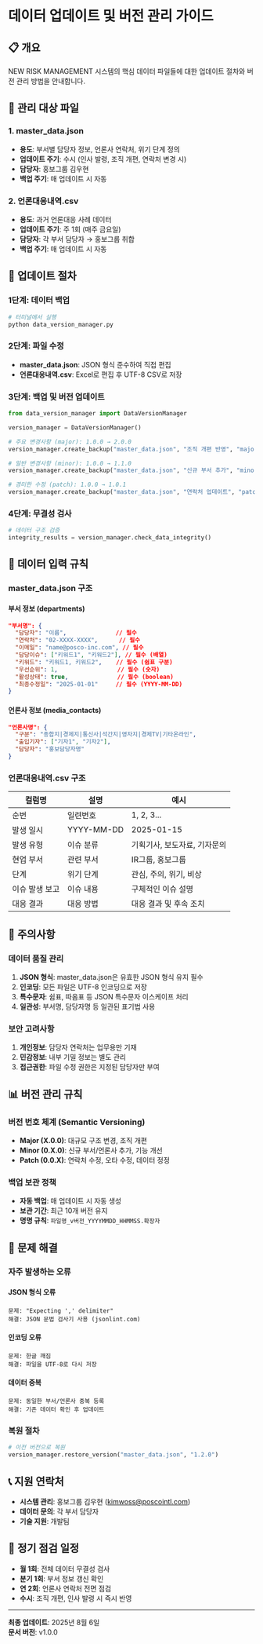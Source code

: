 # 데이터 업데이트 및 버전 관리 가이드

## 📋 개요

NEW RISK MANAGEMENT 시스템의 핵심 데이터 파일들에 대한 업데이트 절차와 버전 관리 방법을 안내합니다.

## 📁 관리 대상 파일

### 1. master_data.json
- **용도**: 부서별 담당자 정보, 언론사 연락처, 위기 단계 정의
- **업데이트 주기**: 수시 (인사 발령, 조직 개편, 연락처 변경 시)
- **담당자**: 홍보그룹 김우현
- **백업 주기**: 매 업데이트 시 자동

### 2. 언론대응내역.csv
- **용도**: 과거 언론대응 사례 데이터
- **업데이트 주기**: 주 1회 (매주 금요일)
- **담당자**: 각 부서 담당자 → 홍보그룹 취합
- **백업 주기**: 매 업데이트 시 자동

## 🔄 업데이트 절차

### 1단계: 데이터 백업
```bash
# 터미널에서 실행
python data_version_manager.py
```

### 2단계: 파일 수정
- **master_data.json**: JSON 형식 준수하여 직접 편집
- **언론대응내역.csv**: Excel로 편집 후 UTF-8 CSV로 저장

### 3단계: 백업 및 버전 업데이트
```python
from data_version_manager import DataVersionManager

version_manager = DataVersionManager()

# 주요 변경사항 (major): 1.0.0 → 2.0.0
version_manager.create_backup("master_data.json", "조직 개편 반영", "major")

# 일반 변경사항 (minor): 1.0.0 → 1.1.0  
version_manager.create_backup("master_data.json", "신규 부서 추가", "minor")

# 경미한 수정 (patch): 1.0.0 → 1.0.1
version_manager.create_backup("master_data.json", "연락처 업데이트", "patch")
```

### 4단계: 무결성 검사
```python
# 데이터 구조 검증
integrity_results = version_manager.check_data_integrity()
```

## 📝 데이터 입력 규칙

### master_data.json 구조

#### 부서 정보 (departments)
```json
"부서명": {
  "담당자": "이름",              // 필수
  "연락처": "02-XXXX-XXXX",      // 필수
  "이메일": "name@posco-inc.com", // 필수
  "담당이슈": ["키워드1", "키워드2"], // 필수 (배열)
  "키워드": "키워드1, 키워드2",    // 필수 (쉼표 구분)
  "우선순위": 1,                 // 필수 (숫자)
  "활성상태": true,              // 필수 (boolean)
  "최종수정일": "2025-01-01"     // 필수 (YYYY-MM-DD)
}
```

#### 언론사 정보 (media_contacts)
```json
"언론사명": {
  "구분": "종합지|경제지|통신사|석간지|영자지|경제TV|기타온라인",
  "출입기자": ["기자1", "기자2"],
  "담당자": "홍보담당자명"
}
```

### 언론대응내역.csv 구조
| 컬럼명 | 설명 | 예시 |
|--------|------|------|
| 순번 | 일련번호 | 1, 2, 3... |
| 발생 일시 | YYYY-MM-DD | 2025-01-15 |
| 발생 유형 | 이슈 분류 | 기획기사, 보도자료, 기자문의 |
| 현업 부서 | 관련 부서 | IR그룹, 홍보그룹 |
| 단계 | 위기 단계 | 관심, 주의, 위기, 비상 |
| 이슈 발생 보고 | 이슈 내용 | 구체적인 이슈 설명 |
| 대응 결과 | 대응 방법 | 대응 결과 및 후속 조치 |

## 🚨 주의사항

### 데이터 품질 관리
1. **JSON 형식**: master_data.json은 유효한 JSON 형식 유지 필수
2. **인코딩**: 모든 파일은 UTF-8 인코딩으로 저장
3. **특수문자**: 쉼표, 따옴표 등 JSON 특수문자 이스케이프 처리
4. **일관성**: 부서명, 담당자명 등 일관된 표기법 사용

### 보안 고려사항
1. **개인정보**: 담당자 연락처는 업무용만 기재
2. **민감정보**: 내부 기밀 정보는 별도 관리
3. **접근권한**: 파일 수정 권한은 지정된 담당자만 부여

## 📊 버전 관리 규칙

### 버전 번호 체계 (Semantic Versioning)
- **Major (X.0.0)**: 대규모 구조 변경, 조직 개편
- **Minor (0.X.0)**: 신규 부서/언론사 추가, 기능 개선  
- **Patch (0.0.X)**: 연락처 수정, 오타 수정, 데이터 정정

### 백업 보관 정책
- **자동 백업**: 매 업데이트 시 자동 생성
- **보관 기간**: 최근 10개 버전 유지
- **명명 규칙**: `파일명_v버전_YYYYMMDD_HHMMSS.확장자`

## 🔧 문제 해결

### 자주 발생하는 오류

#### JSON 형식 오류
```
문제: "Expecting ',' delimiter" 
해결: JSON 문법 검사기 사용 (jsonlint.com)
```

#### 인코딩 오류  
```
문제: 한글 깨짐
해결: 파일을 UTF-8로 다시 저장
```

#### 데이터 중복
```
문제: 동일한 부서/언론사 중복 등록
해결: 기존 데이터 확인 후 업데이트
```

### 복원 절차
```python
# 이전 버전으로 복원
version_manager.restore_version("master_data.json", "1.2.0")
```

## 📞 지원 연락처

- **시스템 관리**: 홍보그룹 김우현 (kimwoss@poscointl.com)
- **데이터 문의**: 각 부서 담당자
- **기술 지원**: 개발팀

## 📅 정기 점검 일정

- **월 1회**: 전체 데이터 무결성 검사
- **분기 1회**: 부서 정보 갱신 확인  
- **연 2회**: 언론사 연락처 전면 점검
- **수시**: 조직 개편, 인사 발령 시 즉시 반영

---

**최종 업데이트**: 2025년 8월 6일  
**문서 버전**: v1.0.0

